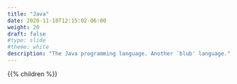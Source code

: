 ```yaml
---
title: "Java"
date: 2020-11-10T12:15:02-06:00
weight: 20
draft: false
#type: slide
#theme: white
description: "The Java programming language. Another `blub' language."
---
```


{{% children %}}

